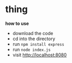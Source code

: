 # thing

**how to use**

- download the code
- cd into the directory
- run `npm install express`
- run `node index.js`
- visit [http://localhost:8080](http://localhost:8080)
